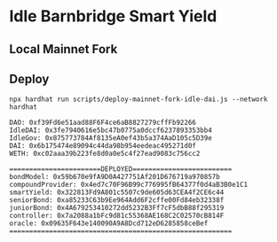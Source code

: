 # Idle Barnbridge Smart Yield

## Local Mainnet Fork

## Deploy

`npx hardhat run scripts/deploy-mainnet-fork-idle-dai.js --network hardhat`

```
DAO: 0xf39Fd6e51aad88F6F4ce6aB8827279cffFb92266
IdleDAI: 0x3fe7940616e5bc47b0775a0dccf6237893353bb4
IdleGov: 0x875773784Af8135eA0ef43b5a374AaD105c5D39e
DAI: 0x6b175474e89094c44da98b954eedeac495271d0f
WETH: 0xc02aaa39b223fe8d0a0e5c4f27ead9083c756cc2

=======================DEPLOYED=========================
bondModel: 0x59b670e9fA9D0A427751Af201D676719a970857b
compoundProvider: 0x4ed7c70F96B99c776995fB64377f0d4aB3B0e1C1
smartYield: 0x322813Fd9A801c5507c9de605d63CEA4f2CE6c44
seniorBond: 0xa85233C63b9Ee964Add6F2cffe00Fd84eb32338f
juniorBond: 0x4A679253410272dd5232B3Ff7cF5dbB88f295319
controller: 0x7a2088a1bFc9d81c55368AE168C2C02570cB814F
oracle: 0x09635F643e140090A9A8Dcd712eD6285858ceBef
========================================================
```

## 

